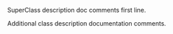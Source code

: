 SuperClass description doc comments first line.

Additional class description documentation comments.